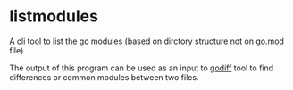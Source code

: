 # listmodules

A cli tool to list the go modules (based on dirctory structure not on go.mod file)

The output of this program can be used as an input to [godiff](https://github.com/abhijitWakchaure/godiff) tool to find differences or common modules between two files.
